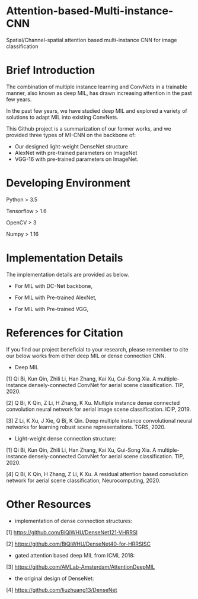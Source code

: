# Attention-based-Multi-instance-CNN
Spatial/Channel-spatial attention based multi-instance CNN for image classification

# Brief Introduction
The combination of multiple instance learning and ConvNets in a trainable manner, also known as deep MIL, has drawn increasing attention in the past few years.

In the past few years, we have studied deep MIL and explored a variety of solutions to adapt MIL into existing ConvNets.

This Github project is a summarization of our former works, and we provided three types of MI-CNN on the backbone of:
 - Our designed light-weight DenseNet structure
 - AlexNet with pre-trained parameters on ImageNet
 - VGG-16 with pre-trained parameters on ImageNet.

# Developing Environment

Python > 3.5

Tensorflow > 1.6

OpenCV > 3

Numpy > 1.16

# Implementation Details
The implementation details are provided as below.

- For MIL with DC-Net backbone,

- For MIL with Pre-trained AlexNet,

- For MIL with Pre-trained VGG,


# References for Citation
If you find our project beneficial to your research, please remember to cite our below works from either deep MIL or dense connection CNN.

 - Deep MIL

[1] Qi Bi, Kun Qin, Zhili Li, Han Zhang, Kai Xu, Gui-Song Xia. A multiple-instance densely-connected ConvNet for aerial scene classification. TIP, 2020.

[2] Q Bi, K Qin, Z Li, H Zhang, K Xu. Multiple instance dense connected convolution neural network for aerial image scene classification. ICIP, 2019.

[3] Z Li, K Xu, J Xie, Q Bi, K Qin. Deep multiple instance convolutional neural networks for learning robust scene representations. TGRS, 2020.

 - Light-weight dense connection structure:

[1] Qi Bi, Kun Qin, Zhili Li, Han Zhang, Kai Xu, Gui-Song Xia. A multiple-instance densely-connected ConvNet for aerial scene classification. TIP, 2020.

[4] Q Bi, K Qin, H Zhang, Z Li, K Xu. A residual attention based convolution network for aerial scene classification, Neurocomputing, 2020.


# Other Resources

 - implementation of dense connection structures:

[1] https://github.com/BiQiWHU/DenseNet121-VHRRSI

[2] https://github.com/BiQiWHU/DenseNet40-for-HRRSISC

 - gated attention based deep MIL from ICML 2018:

[3] https://github.com/AMLab-Amsterdam/AttentionDeepMIL 

- the original design of DenseNet:

[4] https://github.com/liuzhuang13/DenseNet
